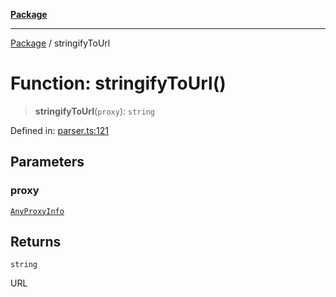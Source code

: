 [**Package**](../README.md)

***

[Package](../globals.md) / stringifyToUrl

# Function: stringifyToUrl()

> **stringifyToUrl**(`proxy`): `string`

Defined in: [parser.ts:121](https://github.com/AlexXanderGrib/proxy-master/blob/d9889b922817ac03c7a235b832a590a4ef34fb55/src/parser.ts#L121)

## Parameters

### proxy

[`AnyProxyInfo`](../type-aliases/AnyProxyInfo.md)

## Returns

`string`

URL

